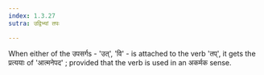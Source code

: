```yaml
---
index: 1.3.27
sutra: उद्विभ्यां तपः

---
```

When either of the उपसर्गs  - 'उत्', 'वि' - is attached to the verb 'तप्', it gets the प्रत्ययाः of 'आत्मनेपद' ; provided that the verb is used in an अकर्मक sense. 